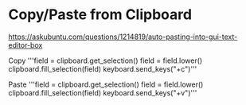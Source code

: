 # Copy/Paste from Clipboard
https://askubuntu.com/questions/1214819/auto-pasting-into-gui-text-editor-box

Copy
'''field = clipboard.get_selection()
field = field.lower()
clipboard.fill_selection(field)
keyboard.send_keys("<ctrl>+c")'''

Paste
'''field = clipboard.get_selection()
field = field.lower()
clipboard.fill_selection(field)
keyboard.send_keys("<ctrl>+v")'''
